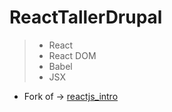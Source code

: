 # ReactTallerDrupal

>- React
>- React DOM
>- Babel
>- JSX

- Fork of -> [reactjs_intro](https://github.com/dinarcon/reactjs_intro)
